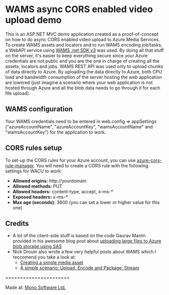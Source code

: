 WAMS async CORS enabled video upload demo
======================

This is an ASP.NET MVC demo application created as a proof-of-concept on how to do async CORS enabled video upload to Azure Media Services. To create WAMS assets and locators and to run WAMS encoding job/tasks, a WebAPI service using [WAMS .net SDK v3](http://www.nuget.org/packages/windowsazure.mediaservices) was used. By doing all that stuff on the server, it's easier to keep everything secure since your Azure credentials are not public and you are the one in charge of creating all the assets, locators and jobs. WAMS REST API was used only to upload chunks of data directly to Azure. By uploading the data directly to Azure, both CPU load and bandwidth consumption of the server hosting the web application are lowered (just imagine a scenario where your web application is not hosted through Azure and all the blob data needs to go through it for each file upload).

## WAMS configuration
Your WAMS credentials need to be entered in web.config => appSettings ("azureAccountName", "azureAccountKey", "wamsAccountName" and "wamsAccountKey") for the application to work.

## CORS rules setup

To set-up the CORS rules for your Azure account, you can use [azure-cors-rule-manager](https://github.com/pootzko/azure-cors-rule-manager).
You will need to create a CORS rule with the following settings for WACU to work:
* **Allowed origins:** http://yourdomain
* **Allowed methods:** PUT
* **Allowed headers:** content-type, accept, x-ms-*
* **Exposed headers:** x-ms-*
* **Max age (seconds):** 3600 (you can set a lower or higher value for this one)

## Credits

* A lot of the client-side stuff is based on the code Gaurav Mantri provided in his awesome blog post about [uploading large files to Azure blob storage using SAS ](http://gauravmantri.com/2013/02/16/uploading-large-files-in-windows-azure-blob-storage-using-shared-access-signature-html-and-javascript/)
* Nick Drouin also wrote a few very helpful posts about WAMS which I reccomend you take a look at:
  * [Creating a simple media asset](http://blog-ndrouin.azurewebsites.net/?p=1261)
  * [A simple scenario: Upload, Encode and Package, Stream](http://blog-ndrouin.azurewebsites.net/?p=1931)

======================

Made at: [Mono Software Ltd.](http://www.mono-software.com/)
